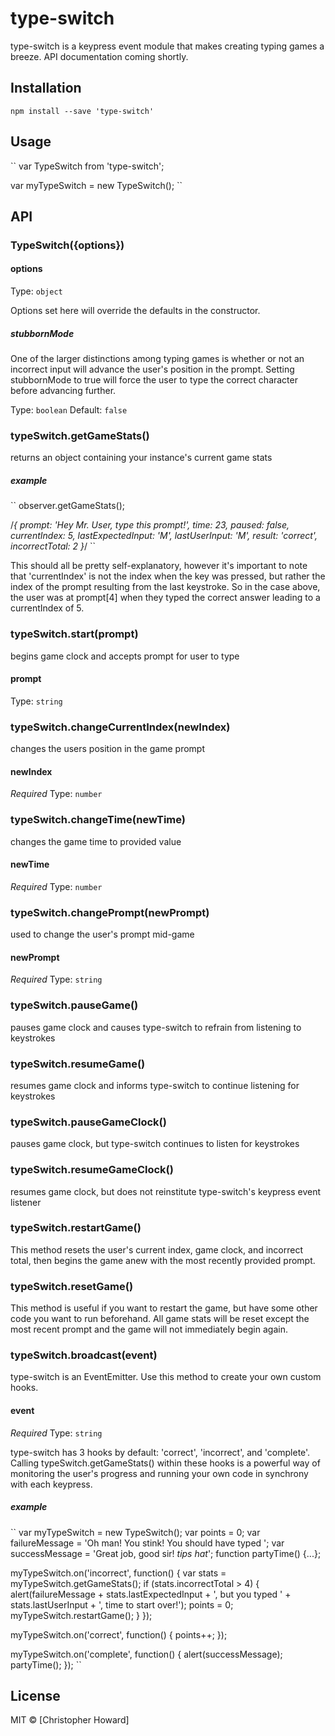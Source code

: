 # type-switch
type-switch is a keypress event module that makes creating typing games a breeze. API documentation coming shortly.

## Installation
``
npm install --save 'type-switch'
``

## Usage
``
var TypeSwitch from 'type-switch';

var myTypeSwitch = new TypeSwitch();
``

## API

### TypeSwitch({options})

#### options

Type: `object`

Options set here will override the defaults in the constructor.

##### stubbornMode

One of the larger distinctions among typing games is whether or not an incorrect input will advance the user's position in the prompt. Setting stubbornMode to true will force the user to type the correct character before advancing further.

Type: `boolean`
Default: `false`

### typeSwitch.getGameStats()

returns an object containing your instance's current game stats

##### example
``
observer.getGameStats();

/*{
  prompt: 'Hey Mr. User, type this prompt!',
  time: 23,
  paused: false,
  currentIndex: 5,
  lastExpectedInput: 'M',
  lastUserInput: 'M',
  result: 'correct',
  incorrectTotal: 2
  }*/
``

This should all be pretty self-explanatory, however it's important to note that 'currentIndex' is not the index when the key was pressed, but rather the index of the prompt resulting from the last keystroke. So in the case above, the user was at prompt[4] when they typed the correct answer leading to a currentIndex of 5.

### typeSwitch.start(prompt)

begins game clock and accepts prompt for user to type

#### prompt

Type: `string`

### typeSwitch.changeCurrentIndex(newIndex)

changes the users position in the game prompt

#### newIndex

*Required*
Type: `number`

### typeSwitch.changeTime(newTime)

changes the game time to provided value

#### newTime

*Required*
Type: `number`

### typeSwitch.changePrompt(newPrompt)

used to change the user's prompt mid-game

#### newPrompt

*Required*
Type: `string`

### typeSwitch.pauseGame()

pauses game clock and causes type-switch to refrain from listening to keystrokes

### typeSwitch.resumeGame()

resumes game clock and informs type-switch to continue listening for keystrokes

### typeSwitch.pauseGameClock()

pauses game clock, but type-switch continues to listen for keystrokes

### typeSwitch.resumeGameClock()

resumes game clock, but does not reinstitute type-switch's keypress event listener

### typeSwitch.restartGame()

This method resets the user's current index, game clock, and incorrect total, then begins the game anew with the most recently provided prompt.

### typeSwitch.resetGame()

This method is useful if you want to restart the game, but have some other code you want to run beforehand. All game stats will be reset except the most recent prompt and the game will not immediately begin again.

### typeSwitch.broadcast(event)

type-switch is an EventEmitter. Use this method to create your own custom hooks.

#### event

*Required*
Type: `string`

type-switch has 3 hooks by default: 'correct', 'incorrect', and 'complete'. Calling typeSwitch.getGameStats() within these hooks is a powerful way of monitoring the user's progress and running your own code in synchrony with each keypress.

##### example
``
var myTypeSwitch = new TypeSwitch();
var points = 0;
var failureMessage = 'Oh man! You stink! You should have typed ';
var successMessage = 'Great job, good sir! *tips hat*';
function partyTime() {...};

myTypeSwitch.on('incorrect', function() {
  var stats = myTypeSwitch.getGameStats();
  if (stats.incorrectTotal > 4) {
    alert(failureMessage + stats.lastExpectedInput + ', but you typed ' + stats.lastUserInput + ', time to start over!');
    points = 0;
    myTypeSwitch.restartGame();
  }
});

myTypeSwitch.on('correct', function() {
  points++;
});

myTypeSwitch.on('complete', function() {
  alert(successMessage);
  partyTime();
});
``

## License

MIT © [Christopher Howard]
